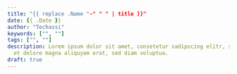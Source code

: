 ```yaml
---
title: "{{ replace .Name "-" " " | title }}"
date: {{ .Date }}
author: "Techassi"
keywords: ["", ""]
tags: ["", ""]
description: Lorem ipsum dolor sit amet, consetetur sadipscing elitr, sed diam nonumy eirmod tempor invidunt ut labore
  et dolore magna aliquyam erat, sed diam voluptua.
draft: true
---
```


